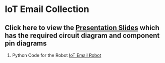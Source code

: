 # IoT Email Collection

## Click here to view the [Presentation Slides](https://docs.google.com/presentation/d/1We4fUAXg1cQkRPKpGJJI7hil9hPoI0g6KuUt2Wg4Zfc/edit?usp=sharing) which has the required circuit diagram and component pin diagrams

1. Python Code for the Robot  [IoT Email Robot](welcome.py)
